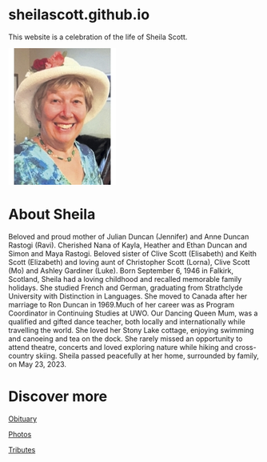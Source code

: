 # sheilascott.github.io

This website is a celebration of the life of Sheila Scott.

<img src="./assets/sheila.jpg" alt="Sheila Scott"/>

# About Sheila

Beloved and proud mother of Julian Duncan (Jennifer) and Anne Duncan Rastogi (Ravi). Cherished Nana of Kayla, Heather and Ethan Duncan and Simon and Maya Rastogi. Beloved sister of Clive Scott (Elisabeth) and Keith Scott (Elizabeth) and loving aunt of Christopher Scott (Lorna), Clive Scott (Mo) and Ashley Gardiner (Luke). Born September 6, 1946 in Falkirk, Scotland, Sheila had a loving childhood and recalled memorable family holidays. She studied French and German, graduating from Strathclyde University with Distinction in Languages. She moved to Canada after her marriage to Ron Duncan in 1969.Much of her career was as Program Coordinator in Continuing Studies at UWO. Our Dancing Queen Mum, was a qualified and gifted dance teacher, both locally and internationally while travelling the world. She loved her Stony Lake cottage, enjoying swimming and canoeing and tea on the dock. She rarely missed an opportunity to attend theatre, concerts and loved exploring nature while hiking and cross-country skiing. Sheila passed peacefully at her home, surrounded by family, on May 23, 2023. 

# Discover more

[Obituary](./obituary)

[Photos](./photos)

[Tributes](./tributes)
